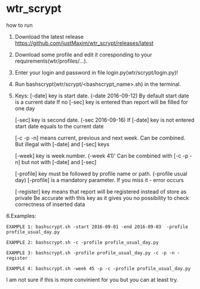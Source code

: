 # wtr_scrypt

how to run

1. Download the latest release   https://github.com/justMaxim/wtr_scrypt/releases/latest  
2. Download some profile and edit it coresponding to your requirements(wtr/profiles/...).
3. Enter your login and password in file login.py(wtr/scrypt/login.py)!
4. Run bashscrypt(wtr/scrypt/<bashscrypt_name>.sh) in the terminal.
5. Keys:
   [-date] key is start date. (-date 2016-09-12)
   	By default start date is a current date
	If no [-sec] key is entered than report will be filled for one day

   [-sec] key is second date. (-sec 2016-09-16)
   	If [-date] key is not entered start date equals to the current date

   [-c -p -n]  means current, previous and next week.
	Can be combined. But illegal with [-date] and [-sec] keys

   [-week] key is week number. (-week 41)'
	   Can be combined with [-c -p -n] but not with [-date] and [-sec]

   [-profile] key must be followed by profile name or path. (-profile usual day)
	   [-profile] is a mandatory parameter. If you miss it - error occurs

   [-register] key means that report will be registered instead of store as private
	   Be accurate with this key as it gives you no possibility to check correctness of inserted data

6.Examples:

	EXAMPLE 1: bashscrypt.sh -start 2016-09-01 -end 2016-09-03  -profile profile_usual_day.py
	
	EXAMPLE 2: bashscrypt.sh -c -profile profile_usual_day.py
	
	EXAMPLE 3: bashscrypt.sh -profile profile_usual_day.py -c -p -n -register
	
	EXAMPLE 4: bashscrypt.sh -week 45 -p -c -profile profile_usual_day.py
	

I am not sure if this is more convinient for you but you can at least try.
